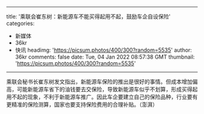 
---
title: '乘联会崔东树：新能源车不能买得起用不起，鼓励车企自设保险'
categories: 
 - 新媒体
 - 36kr
 - 快讯
headimg: 'https://picsum.photos/400/300?random=5535'
author: 36kr
comments: false
date: Tue, 04 Jan 2022 08:57:38 GMT
thumbnail: 'https://picsum.photos/400/300?random=5535'
---

<div>   
乘联会秘书长崔东树发文指出，新能源车保险的推出是很好的事情。但成本增加偏高，可能新能源车省下的油钱要去交保险，导致新能源车似乎不划算，形成买得起用不起的现象，不利于新能源车推广。因此车企要建立自己的保险品种，行业要有更精准的保险测算，国家也要支持保险费用的合理补贴。（澎湃）  
</div>
            